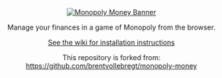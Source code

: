 <div style="text-align: center">
    <a href="https://monopoly-money.nitratine.net/"><img src="./packages/client/src/img/banner.png" alt="Monopoly Money Banner" style="background: white;"></a>
</div>
<p align="center">Manage your finances in a game of Monopoly from the browser.</p>

<p align="center"><a href="https://github.com/michaeljandrews/monopoly-money/wiki">See the wiki for installation instructions</A>

<p align="center">This repository is forked from: <a href="https://github.com/brentvollebregt/monopoly-money">https://github.com/brentvollebregt/monopoly-money</a></p>
